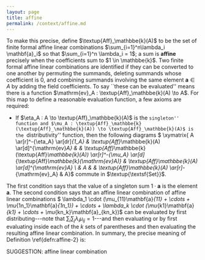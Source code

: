 ```yaml
---
layout: page
title: affine
permalink: /context/affine.md
---
```

To make this precise, define $\textup{Aff}_\mathbbe{k}(A)$ to be the set of finite formal affine linear combinations  $\sum_{i=1}^n\lambda_i \mathbf{a}_i$ so that $\sum_{i=1}^n \lambda_i = 1$; a sum is **affine** precisely when the coefficients sum to $1 \in \mathbbe{k}$. Two finite formal affine linear combinations are identified if they can be converted to one another by permuting the summands, deleting  summands whose coefficient is 0, and combining summands involving the same element $\mathbf{a} \in A$ by adding the field coefficients. To say ``these can be evaluated'' means there is a function $\mathrm{ev}_A : \textup{Aff}_\mathbbe{k}(A) \to A$.  For this map to define a reasonable evaluation function, a few axioms are required:

-  If $\eta_A : A \to \textup{Aff}_\mathbbe{k}(A)$ is the ``singleton'' function and $\mu_A : \textup{Aff}_\mathbbe{k}(\textup{Aff}_\mathbbe{k}(A)) \to \textup{Aff}_\mathbbe{k}(A)$ is the ``distributivity'' function, then the following diagrams
$ \xymatrix{ A \ar[r]^-{\eta_A} \ar[dr]_{1_A} & \textup{Aff}_\mathbbe{k}(A) \ar[d]^{\mathrm{ev}_A} & & \textup{Aff}_\mathbbe{k}(\textup{Aff}_\mathbbe{k}(A)) \ar[r]^-{\mu_A} \ar[d]_{\textup{Aff}_\mathbbe{k}(\mathrm{ev}_A)} & \textup{Aff}_\mathbbe{k}(A) \ar[d]^{\mathrm{ev}_A} \\ & A & & \textup{Aff}_\mathbbe{k}(A) \ar[r]_-{\mathrm{ev}_A} & A}$ commute in $\textup{\textsf{Set}}$.

The first condition says that the value of a singleton sum $1 \cdot \mathbf{a}$ is the element $\mathbf{a}$. The second condition says that an affine linear combination of affine linear combinations
$ \lambda_1 \cdot (\mu_{11}\mathbf{a}_{11} + \cdots + \mu_{1n_1}\mathbf{a}_{1n_1}) + \cdots + \lambda_k \cdot (\mu_{k1}\mathbf{a}_{k1} + \cdots + \mu_{kn_k}\mathbf{a}_{kn_k})$ can be evaluated by first distributing---note that $\sum_{i}\sum_j \lambda_i \mu_{ij} =1$---and then evaluating or by first evaluating inside each of the $k$ sets of parentheses and then evaluating the resulting affine linear combination. In summary, the precise meaning of Definition \ref{defn:affine-2} is:

SUGGESTION: affine linear combination